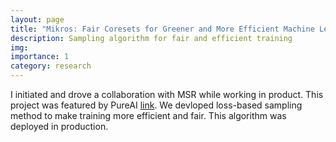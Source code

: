 ```yaml
---
layout: page
title: "Mikros: Fair Coresets for Greener and More Efficient Machine Learning Training"
description: Sampling algorithm for fair and efficient training
img: 
importance: 1
category: research
---
```


I initiated and drove a collaboration with MSR while working in product. This project was featured by PureAI [link](https://pureai.com/articles/2021/05/03/intelligent-ai-sampling.aspx). We devloped loss-based sampling method to make training more efficient and fair. This algorithm was deployed in production.